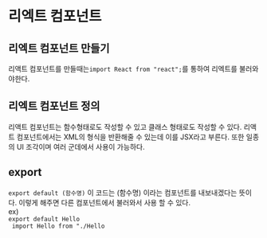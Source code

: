 # 리엑트 컴포넌트

## 리엑트 컴포넌트 만들기

리액트 컴포넌트를 만들때는``import React from "react";``를 통하여 리엑트를 불러와야한다.

## 리엑트 컴포넌트 정의

리액트 컴포넌트는 함수형태로도 작성할 수 있고 클래스 형태로도 작성할 수 있다. 리액트 컴포넌트에서는 XML의 형식을 반환해줄 수 있는데 이를 JSX라고 부른다.
또한 일종의 UI 조각이며 여러 군데에서 사용이 가능하다.

## export

``export default (함수명)``
이 코드는 (함수명) 이라는 컴포넌트를 내보내겠다는 뜻이다. 이렇게 해주면 다른 컴포넌트에서 불러와서 사용 할 수 있다.<br/>
ex)<br/>
``export default Hello``<br/>
`` import Hello from "./Hello``